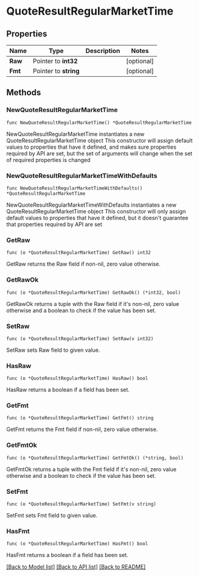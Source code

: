# QuoteResultRegularMarketTime

## Properties

Name | Type | Description | Notes
------------ | ------------- | ------------- | -------------
**Raw** | Pointer to **int32** |  | [optional] 
**Fmt** | Pointer to **string** |  | [optional] 

## Methods

### NewQuoteResultRegularMarketTime

`func NewQuoteResultRegularMarketTime() *QuoteResultRegularMarketTime`

NewQuoteResultRegularMarketTime instantiates a new QuoteResultRegularMarketTime object
This constructor will assign default values to properties that have it defined,
and makes sure properties required by API are set, but the set of arguments
will change when the set of required properties is changed

### NewQuoteResultRegularMarketTimeWithDefaults

`func NewQuoteResultRegularMarketTimeWithDefaults() *QuoteResultRegularMarketTime`

NewQuoteResultRegularMarketTimeWithDefaults instantiates a new QuoteResultRegularMarketTime object
This constructor will only assign default values to properties that have it defined,
but it doesn't guarantee that properties required by API are set

### GetRaw

`func (o *QuoteResultRegularMarketTime) GetRaw() int32`

GetRaw returns the Raw field if non-nil, zero value otherwise.

### GetRawOk

`func (o *QuoteResultRegularMarketTime) GetRawOk() (*int32, bool)`

GetRawOk returns a tuple with the Raw field if it's non-nil, zero value otherwise
and a boolean to check if the value has been set.

### SetRaw

`func (o *QuoteResultRegularMarketTime) SetRaw(v int32)`

SetRaw sets Raw field to given value.

### HasRaw

`func (o *QuoteResultRegularMarketTime) HasRaw() bool`

HasRaw returns a boolean if a field has been set.

### GetFmt

`func (o *QuoteResultRegularMarketTime) GetFmt() string`

GetFmt returns the Fmt field if non-nil, zero value otherwise.

### GetFmtOk

`func (o *QuoteResultRegularMarketTime) GetFmtOk() (*string, bool)`

GetFmtOk returns a tuple with the Fmt field if it's non-nil, zero value otherwise
and a boolean to check if the value has been set.

### SetFmt

`func (o *QuoteResultRegularMarketTime) SetFmt(v string)`

SetFmt sets Fmt field to given value.

### HasFmt

`func (o *QuoteResultRegularMarketTime) HasFmt() bool`

HasFmt returns a boolean if a field has been set.


[[Back to Model list]](../README.md#documentation-for-models) [[Back to API list]](../README.md#documentation-for-api-endpoints) [[Back to README]](../README.md)


